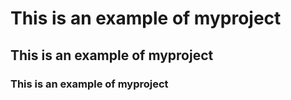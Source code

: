 # This is an example of myproject
## This is an example of myproject
### This is an example of myproject
